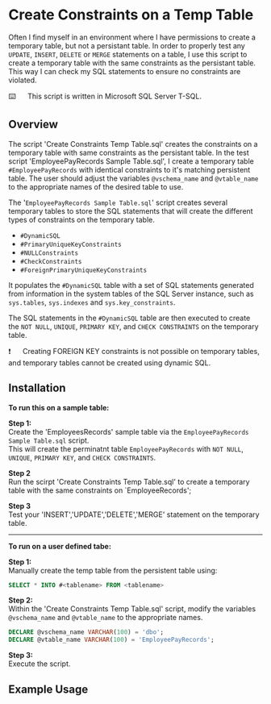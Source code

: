 # Create Constraints on a Temp Table

Often I find myself in an environment where I have permissions to create a temporary table, but not a persistant table.  In order to properly test any `UPDATE`, `INSERT`, `DELETE` or `MERGE` statements on a table, I use this script to create a temporary table with the same constraints as the persistant table.  This way I can check my SQL statements to ensure no constraints are violated.

⌨️&nbsp;&nbsp;&nbsp;&nbsp;&nbsp;&nbsp;This script is written in Microsoft SQL Server T-SQL.

## Overview

The script 'Create Constraints Temp Table.sql' creates the constraints on a temporary table with same constraints as the persistant table.  In the test script 'EmployeePayRecords Sample Table.sql', I create a temporary table `#EmployeePayRecords` with identical constraints to it's matching persistent table.  The user should adjust the variables `@vschema_name` and `@vtable_name` to the appropriate names of the desired table to use.

The '`EmployeePayRecords Sample Table.sql`' script creates several temporary tables to store the SQL statements that will create the different types of constraints on the temporary table.
*  `#DynamicSQL`
*  `#PrimaryUniqueKeyConstraints`
*  `#NULLConstraints` 
*  `#CheckConstraints`
*  `#ForeignPrimaryUniqueKeyConstraints`

It populates the `#DynamicSQL` table with a set of SQL statements generated from information in the system tables of the SQL Server instance, such as `sys.tables`, `sys.indexes` and `sys.key_constraints`.

The SQL statements in the `#DynamicSQL` table are then executed to create the `NOT NULL`, `UNIQUE`, `PRIMARY KEY`, and `CHECK CONSTRAINTS` on the temporary table. 

:exclamation:&nbsp;&nbsp;&nbsp;&nbsp;&nbsp;&nbsp;Creating FOREIGN KEY constraints is not possible on temporary tables, and temporary tables cannot be created using dynamic SQL.

## Installation

**To run this on a sample table:**    

**Step 1:**     
Create the 'EmployeesRecords' sample table via the `EmployeePayRecords Sample Table.sql` script.  
This will create the perminatnt table `EmployeePayRecords` with `NOT NULL`, `UNIQUE`, `PRIMARY KEY`, and `CHECK CONSTRAINTS`.  

**Step 2**   
Run the scirpt 'Create Constraints Temp Table.sql' to create a temporary table with the same constraints on `EmployeeRecords';

**Step 3**    
Test your 'INSERT','UPDATE','DELETE','MERGE' statement on the temporary table.

--------------------------------------------

**To run on a user defined tabe:**   

**Step 1:**  
Manually create the temp table from the persistent table using:
 
```sql
SELECT * INTO #<tablename> FROM <tablename>
```

**Step 2:**  
Within the 'Create Constraints Temp Table.sql' script, modify the variables `@vschema_name` and `@vtable_name` to the appropriate names.
 
```sql
DECLARE @vschema_name VARCHAR(100) = 'dbo';
DECLARE @vtable_name VARCHAR(100) = 'EmployeePayRecords';
```

**Step 3:**  
Execute the script.

## Example Usage

